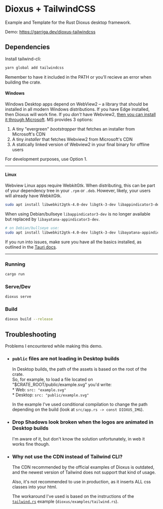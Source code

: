 # Dioxus + TailwindCSS
Example and Template for the Rust Dioxus desktop framework.

Demo: https://garriga.dev/dioxus-tailwindcss

## Dependencies
Install tailwind-cli:
```bash
yarn global add tailwindcss
```
Remember to have it included in the PATH or you'll recieve an error when building the crate.

#### Windows
Windows Desktop apps depend on WebView2 – a library that should be installed in all modern Windows distributions. If you have Edge installed, then Dioxus will work fine. If you *don't* have Webview2, [then you can install it through Microsoft](https://developer.microsoft.com/en-us/microsoft-edge/webview2/). MS provides 3 options:

1. A tiny "evergreen" *bootstrapper* that fetches an installer from Microsoft's CDN
2. A tiny *installer* that fetches Webview2 from Microsoft's CDN
3. A statically linked version of Webview2 in your final binary for offline users

For development purposes, use Option 1.

---

#### Linux
Webview Linux apps require WebkitGtk. When distributing, this can be part of your dependency tree in your `.rpm` or `.deb`. However, likely, your users will already have WebkitGtk.

```bash
sudo apt install libwebkit2gtk-4.0-dev libgtk-3-dev libappindicator3-dev
```

When using Debian/bullseye `libappindicator3-dev` is no longer available but replaced by `libayatana-appindicator3-dev`.

```bash
# on Debian/bullseye use:
sudo apt install libwebkit2gtk-4.0-dev libgtk-3-dev libayatana-appindicator3-dev
```

If you run into issues, make sure you have all the basics installed, as outlined in the [Tauri docs](https://tauri.studio/v1/guides/getting-started/prerequisites#setting-up-linux).

---

### Running
```bash
cargo run
```

### Serve/Dev
```bash
dioxus serve
```
### Build
```bash
dioxus build --release
``` 

## Troubleshooting
Problems I encountered while making this demo.

* ### `public` files are not loading in Desktop builds  
    In Desktop builds, the path of the assets is based on the root of the crate.  
    So, for example, to load a file located on "$CRATE_ROOT/public/example.svg" you'd write:  
        * Web: `src: "example.svg"`  
        * Desktop: `src: "public/example.svg"`
    
    In the example I've used conditional compilation to change the path depending on the build (look at `src/app.rs -> const DIOXUS_IMG`).

* ### Drop Shadows look broken when the logos are animated in Desktop builds
    I'm aware of it, but don't know the solution unfortunately, in web it works fine though.

* ### Why not use the CDN instead of Tailwind CLI?
    The CDN recommended by the official examples of Dioxus is outdated, and the newest version of Tailwind does not support that kind of usage.

    Also, it's not recommended to use in production, as it inserts ALL css classes into your html.

    The workaround I've used is based on the instructions of the [`tailwind.rs`](https://dev.to/arctic_hen7/how-to-set-up-tailwind-css-with-yew-and-trunk-il9) example (`dioxus/examples/tailwind.rs`).